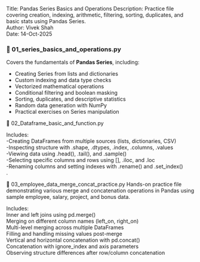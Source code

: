 
Title: Pandas Series Basics and Operations
Description: Practice file covering creation, indexing, arithmetic, filtering,
             sorting, duplicates, and basic stats using Pandas Series.
             <br>
Author: Vivek Shah
<br>
Date: 14-Oct-2025




### 🧩 01_series_basics_and_operations.py
Covers the fundamentals of **Pandas Series**, including:
- Creating Series from lists and dictionaries  
- Custom indexing and data type checks  
- Vectorized mathematical operations  
- Conditional filtering and boolean masking  
- Sorting, duplicates, and descriptive statistics  
- Random data generation with NumPy  
- Practical exercises on Series manipulation




🧩 02_Dataframe_basic_and_function.py

Includes:<br>
-Creating DataFrames from multiple sources (lists, dictionaries, CSV)<br>
-Inspecting structure with .shape, .dtypes, .index, .columns, .values<br>
-Viewing data using .head(), .tail(), and .sample()<br>
-Selecting specific columns and rows using [], .iloc, and .loc<br>
-Renaming columns and setting indexes with .rename() and .set_index()<br>.


🧩 03_employee_data_merge_concat_practice.py
Hands-on practice file demonstrating various merge and concatenation operations in Pandas using sample employee, salary, project, and bonus data.

Includes:<br>
Inner and left joins using pd.merge()<br>
Merging on different column names (left_on, right_on)<br>
Multi-level merging across multiple DataFrames<br>
Filling and handling missing values post-merge<br>
Vertical and horizontal concatenation with pd.concat()<br>
Concatenation with ignore_index and axis parameters<br>
Observing structure differences after row/column concatenation<br>

